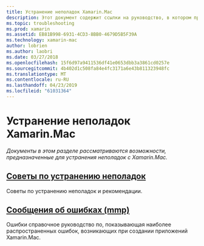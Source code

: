 ```yaml
---
title: Устранение неполадок Xamarin.Mac
description: Этот документ содержит ссылки на руководство, в котором представлены общие советы по устранению неполадок для разработки приложений Xamarin.Mac и другой руководство, в котором перечислены ошибки, создаваемые mmp, инструмент, который упаковывает сборки в приложение Mac.
ms.topic: troubleshooting
ms.prod: xamarin
ms.assetid: EB81B998-6931-4CD3-8BB0-4679D5B5F39A
ms.technology: xamarin-mac
author: lobrien
ms.author: laobri
ms.date: 03/27/2018
ms.openlocfilehash: 15f6d97a9411536df41e0653dbb3a3861cd0257e
ms.sourcegitcommit: 4b402d1c508fa84e4fc3171a6e43b811323948fc
ms.translationtype: MT
ms.contentlocale: ru-RU
ms.lasthandoff: 04/23/2019
ms.locfileid: "61031364"
---
```

# <a name="xamarinmac-troubleshooting"></a>Устранение неполадок Xamarin.Mac 

_Документы в этом разделе рассматриваются возможности, предназначенные для устранения неполадок с Xamarin.Mac._

##  <a name="troubleshooting-tipsmactroubleshootingtroubleshootingmd"></a>[Советы по устранению неполадок](~/mac/troubleshooting/troubleshooting.md)

Советы по устранению неполадок и рекомендации.

##  <a name="errors-messages-mmpmactroubleshootingmmp-errorsmd"></a>[Сообщения об ошибках (mmp)](~/mac/troubleshooting/mmp-errors.md)

Ошибки справочное руководство по, показывающая наиболее распространенных ошибок, возникающих при создании приложений Xamarin.Mac.

